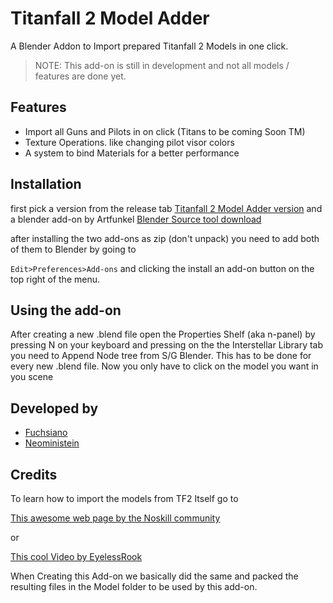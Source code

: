 
# Titanfall 2 Model Adder

A Blender Addon to Import prepared Titanfall 2 Models in one click.

> NOTE:
> This add-on is still in development and not all models / features are done yet.


## Features
- Import all Guns and Pilots in on click (Titans to be coming Soon TM)
- Texture Operations. like changing pilot visor colors
- A system to bind Materials for a better performance

## Installation
first pick a version from the release tab
[Titanfall 2 Model Adder version](https://github.com/Fuchsiano/Titanfall-2_Model_Adder/releases)
and a blender add-on by Artfunkel
[Blender Source tool download](http://steamreview.org/BlenderSourceTools/)

after installing the two add-ons as zip (don't unpack) you need to add both of them to Blender by going to  

``Edit>Preferences>Add-ons``
and clicking the install an add-on button on the top right of the menu.


## Using the add-on
After creating a new .blend file  open the Properties Shelf (aka n-panel) by pressing N on your keyboard and pressing  on the the Interstellar Library tab you need to Append Node tree from S/G Blender. This has to be done for every new .blend file.
Now you only have to click on the model you want in you scene


## Developed by

- [Fuchsiano](https://github.com/Fuchsiano)
- [Neoministein](https://github.com/Neoministein)

## Credits 

To learn how to import the models from TF2 Itself go to

[This awesome web page by the Noskill community](https://noskill.gitbook.io/titanfall2/r2-ripping/model-ripping)

or 

[This cool Video by EyelessRook](https://youtu.be/CeO1w9Qe6MY?si=QOaywmcXoPgW1i9T)

When Creating this Add-on we basically did  the same and packed the resulting files in the Model folder to be used by this add-on.

